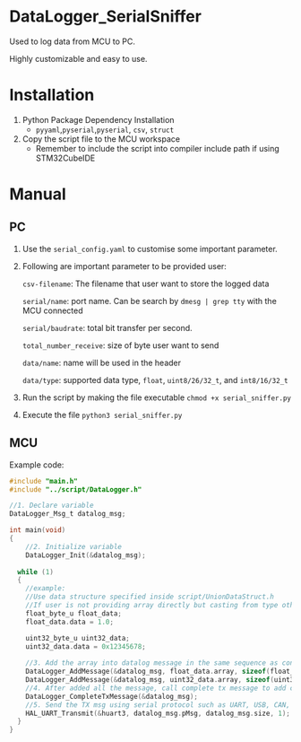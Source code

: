 # DataLogger_SerialSniffer

Used to log data from MCU to PC. 

Highly customizable and easy to use.

# Installation

1. Python Package Dependency Installation
    - `pyyaml`,`pyserial`,`pyserial`, `csv`, `struct`
2. Copy the script file to the MCU workspace
    - Remember to include the script into compiler include path if using STM32CubeIDE

# Manual

## PC

1. Use the `serial_config.yaml` to customise some important parameter.
2. Following are important parameter to be provided user:
    
    `csv-filename`: The filename that user want to store the logged data
    
    `serial/name`: port name. Can be search by `dmesg | grep tty` with the MCU connected
    
    `serial/baudrate`: total bit transfer per second.
    
    `total_number_receive`: size of byte user want to send
    
    `data/name`: name will be used in the header
    
    `data/type`: supported data type, `float`, `uint8/26/32_t`, and `int8/16/32_t`
3. Run the script by making the file executable `chmod +x serial_sniffer.py`
4. Execute the file `python3 serial_sniffer.py`
    

## MCU

Example code:

```c
#include "main.h"
#include "../script/DataLogger.h"

//1. Declare variable
DataLogger_Msg_t datalog_msg;

int main(void)
{
	//2. Initialize variable
	DataLogger_Init(&datalog_msg);
 
  while (1)
  {
	//example:
	//Use data structure specified inside script/UnionDataStruct.h
	//If user is not providing array directly but casting from type other than uint8_t
	float_byte_u float_data;
	float_data.data = 1.0;

	uint32_byte_u uint32_data;
	uint32_data.data = 0x12345678;
		
	//3. Add the array into datalog message in the same sequence as config.yaml
	DataLogger_AddMessage(&datalog_msg, float_data.array, sizeof(float_data.array));
	DataLogger_AddMessage(&datalog_msg, uint32_data.array, sizeof(uint32_data.array));
	//4. After added all the message, call complete tx message to add check to ensure data integrity
	DataLogger_CompleteTxMessage(&datalog_msg);
	//5. Send the TX msg using serial protocol such as UART, USB, CAN, etc
	HAL_UART_Transmit(&huart3, datalog_msg.pMsg, datalog_msg.size, 1);
  }
}

```
